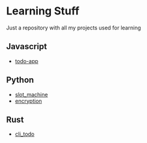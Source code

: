 # Learning Stuff
Just a repository with all my projects used for learning

## Javascript
- [todo-app](./js/todo_app)

## Python
- [slot_machine](./python/slot_machine)
- [encryption](./python/encryption)

## Rust
- [cli_todo](./rust/cli_todo)
